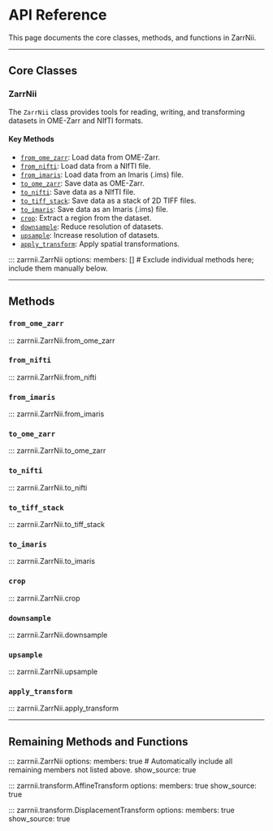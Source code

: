 # API Reference

This page documents the core classes, methods, and functions in ZarrNii. 

---

## Core Classes

### ZarrNii
The `ZarrNii` class provides tools for reading, writing, and transforming datasets in OME-Zarr and NIfTI formats.

#### Key Methods
- [`from_ome_zarr`](#from_ome_zarr): Load data from OME-Zarr.
- [`from_nifti`](#from_nifti): Load data from a NIfTI file.
- [`from_imaris`](#from_imaris): Load data from an Imaris (.ims) file.
- [`to_ome_zarr`](#to_ome_zarr): Save data as OME-Zarr.
- [`to_nifti`](#to_nifti): Save data as a NIfTI file.
- [`to_tiff_stack`](#to_tiff_stack): Save data as a stack of 2D TIFF files.
- [`to_imaris`](#to_imaris): Save data as an Imaris (.ims) file.
- [`crop`](#crop): Extract a region from the dataset.
- [`downsample`](#downsample): Reduce resolution of datasets.
- [`upsample`](#upsample): Increase resolution of datasets.
- [`apply_transform`](#apply_transform): Apply spatial transformations.

::: zarrnii.ZarrNii
    options:
        members: []  # Exclude individual methods here; include them manually below.

---

## Methods

### `from_ome_zarr`
::: zarrnii.ZarrNii.from_ome_zarr

### `from_nifti`
::: zarrnii.ZarrNii.from_nifti

### `from_imaris`
::: zarrnii.ZarrNii.from_imaris

### `to_ome_zarr`
::: zarrnii.ZarrNii.to_ome_zarr

### `to_nifti`
::: zarrnii.ZarrNii.to_nifti

### `to_tiff_stack`
::: zarrnii.ZarrNii.to_tiff_stack

### `to_imaris`
::: zarrnii.ZarrNii.to_imaris

### `crop`
::: zarrnii.ZarrNii.crop

### `downsample`
::: zarrnii.ZarrNii.downsample

### `upsample`
::: zarrnii.ZarrNii.upsample

### `apply_transform`
::: zarrnii.ZarrNii.apply_transform

---



## Remaining Methods and Functions

::: zarrnii.ZarrNii
    options:
        members: true  # Automatically include all remaining members not listed above.
        show_source: true

::: zarrnii.transform.AffineTransform
    options:
        members: true
        show_source: true

::: zarrnii.transform.DisplacementTransform
    options:
        members: true
        show_source: true

